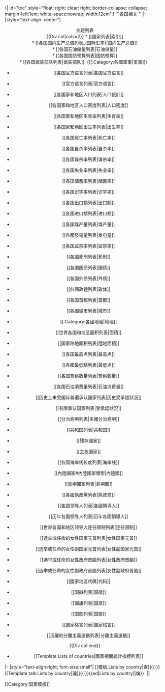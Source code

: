 {| id="toc" style="float: right; clear: right; border-collapse: collapse; margin-left:1em; white-space:nowrap; width:12em"
! '''各国相关'''
|-
|style="text-align: center"|
<div class="NavFrame collapsed" style="text-align: center;">
<div class="NavHead" style="background: gold text-align: center;">主題列表</div>
<div class="NavContent">
{{Div col|cols=2}}
* [[国家列表|索引]]<br />
* [[各国国内生产总值列表_(国际汇率)|国内生产总值]]<br />
* [[各国石油储量列表|石油储量]]<br />
* [[各国国防预算列表|国防预算]]<br />
* [[各国武装部队列表|武装部队]]（[[:Category:各國軍事|军事]]）<br />

* [[各国官方语言列表|各国官方语言]]<br />
* [[官方语言列表|官方语言]]<br />

* [[各国家和地区人口列表|人口統計]]<br />
* [[各国家和地区人口密度列表|人口密度]]<br />
* [[各国家和地区生育率列表|生育率]]<br />
* [[各国家和地区出生率列表|出生率]]<br />
* [[各国死亡率列表|死亡率]]<br />
* [[各国自杀率列表|自杀率]]<br />
* [[各国谋杀率列表|谋杀率]]<br />
* [[各国失业率列表|失业率]]<br />
* [[各国储蓄率列表|储蓄率]]<br />
* [[各国识字率列表|识字率]]<br />
* [[各国出口额列表|出口额]]<br />
* [[各国进口额列表|进口额]]<br />
* [[各国煤产量列表|煤产量]]<br />
* [[各國發電量列表|发电量]]<br />
* [[各国监禁率列表|监禁率]]<br />

* [[各國死刑列表|死刑]]<br />
* [[各国国债列表|国债]]<br />
* [[各国外债列表|外债]]<br />
* [[各國政體列表|政体]]<br />
* [[各国首都列表|首都]]<br />
* [[各國城市列表|城市]]<br />

* [[:Category:各國地理|地理]]<br />
* [[世界各国和地区面积列表|面積]]<br />
* [[国家陆地面积列表|陸地面積]]<br />
* [[各国最高点列表|最高点]]<br />
* [[各國最低點列表|最低点]]<br />

* [[各国警察数量列表|警察数量]]<br />
* [[各国石油消费量列表|石油消费量]]<br />

* [[历史上未受国际普遍承认国家列表|历史受承認狀況]]<br />
* [[有限承认国家列表|受承認狀況]]<br />
* [[分治島嶼列表|多國分治島嶼]]<br />
* [[共和国列表|共和国]]<br />
* [[殘存國家]]<br />
* [[主权国家]]<br />
* [[各国海岸线长度列表|海岸线]]<br />
* [[內陸國家#內陸國家類型|內陸國]]<br />
* [[島嶼國家列表|島嶼國]]<br />

* [[各國執政黨列表|执政党]]<br />
* [[各国领导人列表|各國領導人]]<br />
* [[历年各国领导人列表|历年各國領導人]]<br />
* [[世界各国和地区领导人连任限制列表|连任限制]]<br />

* [[选举或任命的女性国家元首列表|女性国家元首]]<br />
* [[选举或任命的女性副国家元首列表|女性副国家元首]]<br />
* [[选举或任命的女性政府首脑列表|女性政府首脑]]<br />
* [[选举或任命的女性副政府首脑列表|女性副政府首脑]]<br />

* [[國家地區代碼|代码]]<br />

* [[国徽列表|国徽]]<br />
* [[國旗列表|国旗]]<br />
* [[国歌列表|国歌]]<br />
* [[国家格言列表|国家格言]]<br />

* [[活躍的分離主義運動列表|分離主義運動]]<br />

{{Div col end}}

* [[Template:Lists of countries|國家相關統計指標列表]]

</div></div>
|-
|style="text-align:right; font-size:small"| [[模板:Lists by country|查]]{{·}}[[Template talk:Lists by country|論]]{{·}}{{ed|Lists by country||编}}&nbsp;
|}<noinclude>

[[Category:国家模板]]
</noinclude>